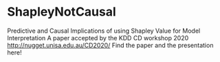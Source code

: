# ShapleyNotCausal
Predictive and Causal Implications of using Shapley Value for Model Interpretation
A paper accepted by the KDD CD workshop 2020 http://nugget.unisa.edu.au/CD2020/
Find the paper and the presentation here!
